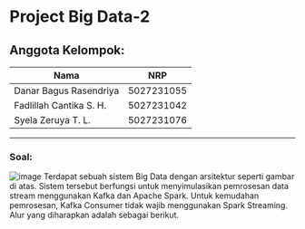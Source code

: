 # Project Big Data-2

## Anggota Kelompok:
|             Nama              |     NRP    |
|-------------------------------|------------|
| Danar Bagus Rasendriya        | 5027231055 |
| Fadlillah Cantika S. H.          | 5027231042 |
| Syela Zeruya T. L.      | 5027231076 |
***
### Soal:
![image](https://github.com/user-attachments/assets/c91da21a-2764-4d03-a3bc-6fb705749b0c)
Terdapat sebuah sistem Big Data dengan arsitektur seperti gambar di atas. Sistem tersebut berfungsi untuk menyimulasikan pemrosesan data stream menggunakan Kafka dan Apache Spark. Untuk kemudahan pemrosesan, Kafka Consumer tidak wajib menggunakan Spark Streaming. Alur yang diharapkan adalah sebagai berikut.
